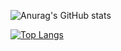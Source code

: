 ![Anurag's GitHub stats](https://github-readme-stats.vercel.app/api?username=gussm07&show_icons=true&theme=dark)


[![Top Langs](https://github-readme-stats.vercel.app/api/top-langs/?username=gussm07&langs_count=8)](https://github.com/anuraghazra/github-readme-stats)

<!---
gussm07/gussm07 is a ✨ special ✨ repository because its `README.md` (this file) appears on your GitHub profile.
You can click the Preview link to take a look at your changes.
--->
